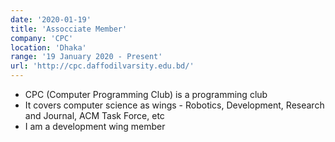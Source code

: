 ```yaml
---
date: '2020-01-19'
title: 'Assocciate Member'
company: 'CPC'
location: 'Dhaka'
range: '19 January 2020 - Present'
url: 'http://cpc.daffodilvarsity.edu.bd/'
---
```


- CPC (Computer Programming Club) is a programming club
- It covers computer science as wings - Robotics, Development, Research and Journal, ACM Task Force, etc
- I am a development wing member


